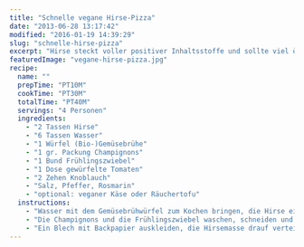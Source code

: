 ```yaml
---
title: "Schnelle vegane Hirse-Pizza"
date: "2013-06-28 13:17:42"
modified: "2016-01-19 14:39:29"
slug: "schnelle-hirse-pizza"
excerpt: "Hirse steckt voller positiver Inhaltsstoffe und sollte viel öfter auf unserem Speiseplan stehen. Im Gegensatz zu vielen anderen Getreidesorten ist Hirse basisch und glutenfrei. "
featuredImage: "vegane-hirse-pizza.jpg"
recipe:
  name: ""
  prepTime: "PT10M"
  cookTime: "PT30M"
  totalTime: "PT40M"
  servings: "4 Personen"
  ingredients:
    - "2 Tassen Hirse"
    - "6 Tassen Wasser"
    - "1 Würfel (Bio-)Gemüsebrühe"
    - "1 gr. Packung Champignons"
    - "1 Bund Frühlingszwiebel"
    - "1 Dose gewürfelte Tomaten"
    - "2 Zehen Knoblauch"
    - "Salz, Pfeffer, Rosmarin"
    - "optional: veganer Käse oder Räuchertofu"
  instructions:
    - "Wasser mit dem Gemüsebrühwürfel zum Kochen bringen, die Hirse einrühren und auf kleiner Flamme für 5min köcheln lassen. Danach abgedreht nachquellen lassen."
    - "Die Champignons und die Frühlingszwiebel waschen, schneiden und in einer Pfanne mit wenig Öl (oder etwas Wasser) kurz braten. Gut würzen und gepressten Knoblauch und Kräuter falls getrocknet hinzufügen."
    - "Ein Blech mit Backpapier auskleiden, die Hirsemasse drauf verteilen und zu einem flachen Boden festdrücken. Darauf zuerst die Tomaten und dann die Gemüsemasse verteilen, nachmal würzen und ev. mit Räuchertofuwürfel oder veganem Käse belegen. Ab ins Backrohr und bei 200C für 15-20min backen lassen. Fertig!"
---
```


